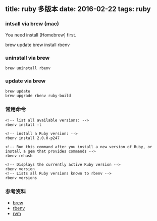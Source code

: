 title: ruby 多版本
date: 2016-02-22
tags: ruby
---




### intsall via brew (mac)

You need install [Homebrew] first.

brew update
brew install rbenv


### uninstall via brew

```
brew uninstall rbenv
```

### update via brew

```
brew update
brew upgrade rbenv ruby-build
```

### 常用命令


```
<!-- list all available versions: -->
rbenv install -l

<!-- install a Ruby version: -->
rbenv install 2.0.0-p247

<!-- Run this command after you install a new version of Ruby, or install a gem that provides commands -->
rbenv rehash

<!-- Displays the currently active Ruby version -->
rbenv version
<!-- Lists all Ruby versions known to rbenv -->
rbenv versions
```

### 参考资料

- [brew](1)
- [rbenv](2)
- [rvm](3)

[1]:http://brew.sh/ "brew"
[2]:https://github.com/rbenv/rbenv "rbenv"
[3]:https://github.com/rvm/rvm "rvm"

